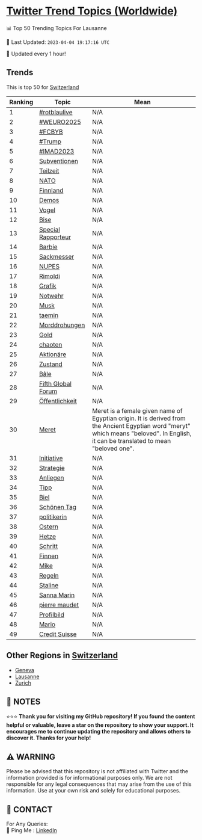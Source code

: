 [Twitter Trend Topics (Worldwide)](https://github.com/ErcinDedeoglu/Twitter-Trend-Topics)
==========


📊 Top 50 Trending Topics For Lausanne

📆 Last Updated: `2023-04-04 19:17:16 UTC`

🔧 Updated every 1 hour!


## Trends

This is top 50 for [Switzerland](</Switzerland>)

| Ranking | Topic | Mean |
| ------- | ------------ | ------------ |
| 1 | [#rotblaulive](http://twitter.com/search?q=%23rotblaulive) | N/A |
| 2 | [#WEURO2025](http://twitter.com/search?q=%23WEURO2025) | N/A |
| 3 | [#FCBYB](http://twitter.com/search?q=%23FCBYB) | N/A |
| 4 | [#Trump](http://twitter.com/search?q=%23Trump) | N/A |
| 5 | [#IMAD2023](http://twitter.com/search?q=%23IMAD2023) | N/A |
| 6 | [Subventionen](http://twitter.com/search?q=Subventionen) | N/A |
| 7 | [Teilzeit](http://twitter.com/search?q=Teilzeit) | N/A |
| 8 | [NATO](http://twitter.com/search?q=NATO) | N/A |
| 9 | [Finnland](http://twitter.com/search?q=Finnland) | N/A |
| 10 | [Demos](http://twitter.com/search?q=Demos) | N/A |
| 11 | [Vogel](http://twitter.com/search?q=Vogel) | N/A |
| 12 | [Bise](http://twitter.com/search?q=Bise) | N/A |
| 13 | [Special Rapporteur](http://twitter.com/search?q=Special+Rapporteur) | N/A |
| 14 | [Barbie](http://twitter.com/search?q=Barbie) | N/A |
| 15 | [Sackmesser](http://twitter.com/search?q=Sackmesser) | N/A |
| 16 | [NUPES](http://twitter.com/search?q=NUPES) | N/A |
| 17 | [Rimoldi](http://twitter.com/search?q=Rimoldi) | N/A |
| 18 | [Grafik](http://twitter.com/search?q=Grafik) | N/A |
| 19 | [Notwehr](http://twitter.com/search?q=Notwehr) | N/A |
| 20 | [Musk](http://twitter.com/search?q=Musk) | N/A |
| 21 | [taemin](http://twitter.com/search?q=taemin) | N/A |
| 22 | [Morddrohungen](http://twitter.com/search?q=Morddrohungen) | N/A |
| 23 | [Gold](http://twitter.com/search?q=Gold) | N/A |
| 24 | [chaoten](http://twitter.com/search?q=chaoten) | N/A |
| 25 | [Aktionäre](http://twitter.com/search?q=Aktion%c3%a4re) | N/A |
| 26 | [Zustand](http://twitter.com/search?q=Zustand) | N/A |
| 27 | [Bâle](http://twitter.com/search?q=B%c3%a2le) | N/A |
| 28 | [Fifth Global Forum](http://twitter.com/search?q=Fifth+Global+Forum) | N/A |
| 29 | [Öffentlichkeit](http://twitter.com/search?q=%c3%96ffentlichkeit) | N/A |
| 30 | [Meret](http://twitter.com/search?q=Meret) | Meret is a female given name of Egyptian origin. It is derived from the Ancient Egyptian word "meryt" which means "beloved". In English, it can be translated to mean "beloved one". |
| 31 | [Initiative](http://twitter.com/search?q=Initiative) | N/A |
| 32 | [Strategie](http://twitter.com/search?q=Strategie) | N/A |
| 33 | [Anliegen](http://twitter.com/search?q=Anliegen) | N/A |
| 34 | [Tipp](http://twitter.com/search?q=Tipp) | N/A |
| 35 | [Biel](http://twitter.com/search?q=Biel) | N/A |
| 36 | [Schönen Tag](http://twitter.com/search?q=Sch%c3%b6nen+Tag) | N/A |
| 37 | [politikerin](http://twitter.com/search?q=politikerin) | N/A |
| 38 | [Ostern](http://twitter.com/search?q=Ostern) | N/A |
| 39 | [Hetze](http://twitter.com/search?q=Hetze) | N/A |
| 40 | [Schritt](http://twitter.com/search?q=Schritt) | N/A |
| 41 | [Finnen](http://twitter.com/search?q=Finnen) | N/A |
| 42 | [Mike](http://twitter.com/search?q=Mike) | N/A |
| 43 | [Regeln](http://twitter.com/search?q=Regeln) | N/A |
| 44 | [Staline](http://twitter.com/search?q=Staline) | N/A |
| 45 | [Sanna Marin](http://twitter.com/search?q=Sanna+Marin) | N/A |
| 46 | [pierre maudet](http://twitter.com/search?q=pierre+maudet) | N/A |
| 47 | [Profilbild](http://twitter.com/search?q=Profilbild) | N/A |
| 48 | [Mario](http://twitter.com/search?q=Mario) | N/A |
| 49 | [Credit Suisse](http://twitter.com/search?q=Credit+Suisse) | N/A |



## Other Regions in [Switzerland](</Switzerland>)

* [Geneva](</Switzerland/Geneva.md>)
* [Lausanne](</Switzerland/Lausanne.md>)
* [Zurich](</Switzerland/Zurich.md>)



## 📝 NOTES

⭐⭐⭐ **Thank you for visiting my GitHub repository! If you found the content helpful or valuable, leave a star on the repository to show your support. It encourages me to continue updating the repository and allows others to discover it. Thanks for your help!**


## ⚠️ WARNING

Please be advised that this repository is not affiliated with Twitter and the information provided is for informational purposes only. We are not responsible for any legal consequences that may arise from the use of this information. Use at your own risk and solely for educational purposes.


## 📨 CONTACT

 For Any Queries:  
            🏓 Ping Me : [LinkedIn](https://www.linkedin.com/in/ercindedeoglu/)
